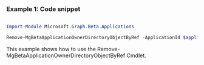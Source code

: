 ### Example 1: Code snippet

```powershell

Import-Module Microsoft.Graph.Beta.Applications

Remove-MgBetaApplicationOwnerDirectoryObjectByRef -ApplicationId $applicationId -DirectoryObjectId $directoryObjectId

```
This example shows how to use the Remove-MgBetaApplicationOwnerDirectoryObjectByRef Cmdlet.

